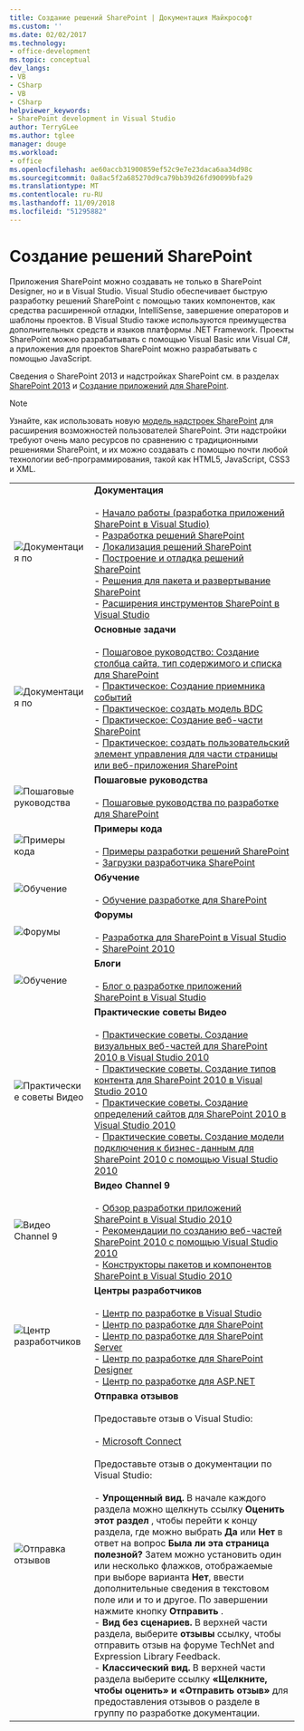```yaml
---
title: Создание решений SharePoint | Документация Майкрософт
ms.custom: ''
ms.date: 02/02/2017
ms.technology:
- office-development
ms.topic: conceptual
dev_langs:
- VB
- CSharp
- VB
- CSharp
helpviewer_keywords:
- SharePoint development in Visual Studio
author: TerryGLee
ms.author: tglee
manager: douge
ms.workload:
- office
ms.openlocfilehash: ae60accb31900859ef52c9e7e23daca6aa34d98c
ms.sourcegitcommit: 0a8ac5f2a685270d9ca79bb39d26fd90099bfa29
ms.translationtype: MT
ms.contentlocale: ru-RU
ms.lasthandoff: 11/09/2018
ms.locfileid: "51295882"
---
```

# <a name="create-sharepoint-solutions"></a>Создание решений SharePoint
  Приложения SharePoint можно создавать не только в SharePoint Designer, но и в Visual Studio. Visual Studio обеспечивает быструю разработку решений SharePoint с помощью таких компонентов, как средства расширенной отладки, IntelliSense, завершение операторов и шаблоны проектов. В Visual Studio также используются преимущества дополнительных средств и языков платформы .NET Framework. Проекты SharePoint можно разрабатывать с помощью Visual Basic или Visual C#, а приложения для проектов SharePoint можно разрабатывать с помощью JavaScript.  
  
 Сведения о SharePoint 2013 и надстройках SharePoint см. в разделах [SharePoint 2013](https://msdn.microsoft.com/library/jj162979.aspx) и [Создание приложений для SharePoint](/sharepoint/dev/sp-add-ins/sharepoint-add-ins).  
  
> [!NOTE]  
>  Узнайте, как использовать новую [модель надстроек SharePoint](/sharepoint/dev/sp-add-ins/sharepoint-add-ins) для расширения возможностей пользователей SharePoint. Эти надстройки требуют очень мало ресурсов по сравнению с традиционными решениями SharePoint, и их можно создавать с помощью почти любой технологии веб-программирования, такой как HTML5, JavaScript, CSS3 и XML.  
  
|||  
|-|-|  
|![Документация по](../sharepoint/media/vs-icon-documentation.gif "документации")|**Документация**<br /><br /> -   [Начало работы &#40;разработка приложений SharePoint в Visual Studio&#41;](../sharepoint/getting-started-sharepoint-development-in-visual-studio.md)<br />-   [Разработка решений SharePoint](../sharepoint/developing-sharepoint-solutions.md)<br />-   [Локализация решений SharePoint](../sharepoint/localizing-sharepoint-solutions.md)<br />-   [Построение и отладка решений SharePoint](../sharepoint/building-and-debugging-sharepoint-solutions.md)<br />-   [Решения для пакета и развертывание SharePoint](../sharepoint/packaging-and-deploying-sharepoint-solutions.md)<br />-   [Расширения инструментов SharePoint в Visual Studio](../sharepoint/extending-the-sharepoint-tools-in-visual-studio.md)|  
|![Документация по](../sharepoint/media/vs-icon-documentation.gif "документации")|**Основные задачи**<br /><br /> -   [Пошаговое руководство: Создание столбца сайта, тип содержимого и списка для SharePoint](../sharepoint/walkthrough-create-a-site-column-content-type-and-list-for-sharepoint.md)<br />-   [Практическое: Создание приемника событий](../sharepoint/how-to-create-an-event-receiver.md)<br />-   [Практическое: создать модель BDC](../sharepoint/how-to-create-a-bdc-model.md)<br />-   [Практическое: Создание веб-части SharePoint](../sharepoint/how-to-create-a-sharepoint-web-part.md)<br />-   [Практическое: создать пользовательский элемент управления для части страницы или веб-приложения SharePoint](../sharepoint/how-to-create-a-user-control-for-a-sharepoint-application-page-or-web-part.md)|  
|![Пошаговые руководства](../sharepoint/media/vs-icon-walkthroughs.gif "пошаговые руководства")|**Пошаговые руководства**<br /><br /> -   [Пошаговые руководства по разработке для SharePoint](../sharepoint/sharepoint-development-walkthroughs.md)|  
|![Примеры кода](../sharepoint/media/vs-icon-codesamples.gif "примеры кода")|**Примеры кода**<br /><br /> -   [Примеры разработки решений SharePoint](../sharepoint/sharepoint-development-samples.md)<br />-   [Загрузки разработчика SharePoint](/sharepoint/dev/)|  
|![Обучение](../sharepoint/media/vs-icon-training.gif "обучения")|**Обучение**<br /><br /> -   [Обучение разработке для SharePoint](/sharepoint/dev/)|  
|![Форумы](../sharepoint/media/vs-icon-forums.gif "форумы")|**Форумы**<br /><br /> -   [Разработка для SharePoint в Visual Studio](https://social.msdn.microsoft.com/Forums/vstudio/home?forum=vssharepointdevelopment)<br />-   [SharePoint 2010](https://social.msdn.microsoft.com/Forums/sharepoint/home?category=sharepoint2010,sharepoint)|  
|![Обучение](../sharepoint/media/vs-icon-training.gif "обучения")|**Блоги**<br /><br /> -   [Блог о разработке приложений SharePoint в Visual Studio](https://blogs.msdn.microsoft.com/vssharepointtoolsblog/)|  
|![Практические советы Видео](../sharepoint/media/vs-icon-howdoivideos.gif "инструкции? Видео")|**Практические советы Видео**<br /><br /> -   [Практические советы. Создание визуальных веб-частей для SharePoint 2010 в Visual Studio 2010](https://visualstudio.microsoft.com/)<br />-   [Практические советы. Создание типов контента для SharePoint 2010 в Visual Studio 2010](/previous-versions/visualstudio/visual-studio-2010/dd831853\(v\=vs.100\))<br />-   [Практические советы. Создание определений сайтов для SharePoint 2010 в Visual Studio 2010](/previous-versions/visualstudio/visual-studio-2010/dd831853\(v\=vs.100\))<br />-   [Практические советы. Создание модели подключения к бизнес-данным для SharePoint 2010 с помощью Visual Studio 2010](/previous-versions/visualstudio/visual-studio-2010/dd831853\(v\=vs.100\))|  
|![Видео Channel 9](../sharepoint/media/vs-icon-channel9videos.gif "видео Channel 9")|**Видео Channel 9**<br /><br /> -   [Обзор разработки приложений SharePoint в Visual Studio 2010](https://channel9.msdn.com/blogs/funkyonex/overview-of-sharepoint-development-in-visual-studio-2010)<br />-   [Рекомендации по созданию веб-частей SharePoint 2010 с помощью Visual Studio 2010](https://channel9.msdn.com/blogs/funkyonex/best-practices-on-building-sharepoint-2010-web-parts-with-visual-studio-2010)<br />-   [Конструкторы пакетов и компонентов SharePoint в Visual Studio 2010](https://channel9.msdn.com/blogs/funkyonex/sharepoint-feature-and-package-designers-in-visual-studio-2010)|  
|![Центр разработчиков](../sharepoint/media/vs-icon-msdndevcenter.gif "Центр разработчиков")|**Центры разработчиков**<br /><br /> -   [Центр по разработке в Visual Studio](https://visualstudio.microsoft.com/)<br />-   [Центр по разработке для SharePoint](/sharepoint/dev/)<br />-   [Центр по разработке для SharePoint Server](/previous-versions/office/fp161348\(v\=office.15\))<br />-   [Центр по разработке для SharePoint Designer](/previous-versions/office/fp161348\(v\=office.15\))<br />-   [Центр по разработке для ASP.NET](https://msdn.microsoft.com/aa336522.aspx)|  
|![Отправка отзывов](../sharepoint/media/vs-icon-feedback.gif "обратная связь")|**Отправка отзывов**<br /><br /> Предоставьте отзыв о Visual Studio:<br /><br /> -   [Microsoft Connect](http://go.microsoft.com/fwlink/?LinkID=150463)<br /><br /> Предоставьте отзыв о документации по Visual Studio:<br /><br /> -   **Упрощенный вид.** В начале каждого раздела можно щелкнуть ссылку **Оценить этот раздел** , чтобы перейти к концу раздела, где можно выбрать **Да** или **Нет** в ответ на вопрос **Была ли эта страница полезной?** Затем можно установить один или несколько флажков, отображаемые при выборе варианта **Нет**, ввести дополнительные сведения в текстовом поле или и то и другое. По завершении нажмите кнопку **Отправить** .<br />-   **Вид без сценариев.** В верхней части раздела, выберите **отзывы** ссылку, чтобы отправить отзыв на форуме TechNet and Expression Library Feedback.<br />-   **Классический вид.** В верхней части раздела выберите ссылку **«Щелкните, чтобы оценить» и «Отправить отзыв»** для предоставления отзывов о разделе в группу по разработке документации.|  
  
 
